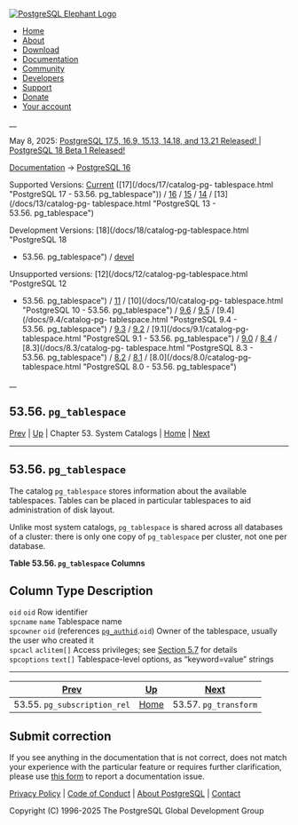 [ ![PostgreSQL Elephant Logo](/media/img/about/press/elephant.png) ](/)

  * [Home](/ "Home")
  * [About](/about/ "About")
  * [Download](/download/ "Download")
  * [Documentation](/docs/ "Documentation")
  * [Community](/community/ "Community")
  * [Developers](/developer/ "Developers")
  * [Support](/support/ "Support")
  * [Donate](/about/donate/ "Donate")
  * [Your account](/account/ "Your account")

__

May 8, 2025: [ PostgreSQL 17.5, 16.9, 15.13, 14.18, and 13.21 Released! ](/about/news/postgresql-175-169-1513-1418-and-1321-released-3072/) | [ PostgreSQL 18 Beta 1 Released! ](/about/news/postgresql-18-beta-1-released-3070/)

[Documentation](/docs/ "Documentation") -> [PostgreSQL
16](/docs/16/index.html)

Supported Versions: [Current](/docs/current/catalog-pg-tablespace.html
"PostgreSQL 17 - 53.56. pg_tablespace") ([17](/docs/17/catalog-pg-
tablespace.html "PostgreSQL 17 - 53.56. pg_tablespace")) /
[16](/docs/16/catalog-pg-tablespace.html "PostgreSQL 16 -
53.56. pg_tablespace") / [15](/docs/15/catalog-pg-tablespace.html "PostgreSQL
15 - 53.56. pg_tablespace") / [14](/docs/14/catalog-pg-tablespace.html
"PostgreSQL 14 - 53.56. pg_tablespace") / [13](/docs/13/catalog-pg-
tablespace.html "PostgreSQL 13 - 53.56. pg_tablespace")

Development Versions: [18](/docs/18/catalog-pg-tablespace.html "PostgreSQL 18
- 53.56. pg_tablespace") / [devel](/docs/devel/catalog-pg-tablespace.html
"PostgreSQL devel - 53.56. pg_tablespace")

Unsupported versions: [12](/docs/12/catalog-pg-tablespace.html "PostgreSQL 12
- 53.56. pg_tablespace") / [11](/docs/11/catalog-pg-tablespace.html
"PostgreSQL 11 - 53.56. pg_tablespace") / [10](/docs/10/catalog-pg-
tablespace.html "PostgreSQL 10 - 53.56. pg_tablespace") /
[9.6](/docs/9.6/catalog-pg-tablespace.html "PostgreSQL 9.6 -
53.56. pg_tablespace") / [9.5](/docs/9.5/catalog-pg-tablespace.html
"PostgreSQL 9.5 - 53.56. pg_tablespace") / [9.4](/docs/9.4/catalog-pg-
tablespace.html "PostgreSQL 9.4 - 53.56. pg_tablespace") /
[9.3](/docs/9.3/catalog-pg-tablespace.html "PostgreSQL 9.3 -
53.56. pg_tablespace") / [9.2](/docs/9.2/catalog-pg-tablespace.html
"PostgreSQL 9.2 - 53.56. pg_tablespace") / [9.1](/docs/9.1/catalog-pg-
tablespace.html "PostgreSQL 9.1 - 53.56. pg_tablespace") /
[9.0](/docs/9.0/catalog-pg-tablespace.html "PostgreSQL 9.0 -
53.56. pg_tablespace") / [8.4](/docs/8.4/catalog-pg-tablespace.html
"PostgreSQL 8.4 - 53.56. pg_tablespace") / [8.3](/docs/8.3/catalog-pg-
tablespace.html "PostgreSQL 8.3 - 53.56. pg_tablespace") /
[8.2](/docs/8.2/catalog-pg-tablespace.html "PostgreSQL 8.2 -
53.56. pg_tablespace") / [8.1](/docs/8.1/catalog-pg-tablespace.html
"PostgreSQL 8.1 - 53.56. pg_tablespace") / [8.0](/docs/8.0/catalog-pg-
tablespace.html "PostgreSQL 8.0 - 53.56. pg_tablespace")

__

53.56. `pg_tablespace`  
---  
[Prev](catalog-pg-subscription-rel.html "53.55. pg_subscription_rel")  | [Up](catalogs.html "Chapter 53. System Catalogs") | Chapter 53. System Catalogs | [Home](index.html "PostgreSQL 16.9 Documentation") |  [Next](catalog-pg-transform.html "53.57. pg_transform")  
  
* * *

## 53.56. `pg_tablespace` #

The catalog `pg_tablespace` stores information about the available
tablespaces. Tables can be placed in particular tablespaces to aid
administration of disk layout.

Unlike most system catalogs, `pg_tablespace` is shared across all databases of
a cluster: there is only one copy of `pg_tablespace` per cluster, not one per
database.

**Table  53.56. `pg_tablespace` Columns**

Column Type Description  
---  
`oid` `oid` Row identifier  
`spcname` `name` Tablespace name  
`spcowner` `oid` (references [`pg_authid`](catalog-pg-authid.html
"53.8. pg_authid").`oid`) Owner of the tablespace, usually the user who
created it  
`spcacl` `aclitem[]` Access privileges; see [Section 5.7](ddl-priv.html
"5.7. Privileges") for details  
`spcoptions` `text[]` Tablespace-level options, as “keyword=value” strings  
  
  

* * *

[Prev](catalog-pg-subscription-rel.html "53.55. pg_subscription_rel")  | [Up](catalogs.html "Chapter 53. System Catalogs") |  [Next](catalog-pg-transform.html "53.57. pg_transform")  
---|---|---  
53.55. `pg_subscription_rel`  | [Home](index.html "PostgreSQL 16.9 Documentation") |  53.57. `pg_transform`  
  
## Submit correction

If you see anything in the documentation that is not correct, does not match
your experience with the particular feature or requires further clarification,
please use [this form](/account/comments/new/16/catalog-pg-tablespace.html/)
to report a documentation issue.

[Privacy Policy](/about/privacypolicy) | [Code of Conduct](/about/policies/coc/) | [About PostgreSQL](/about/) | [Contact](/about/contact/)  

Copyright (C) 1996-2025 The PostgreSQL Global Development Group

